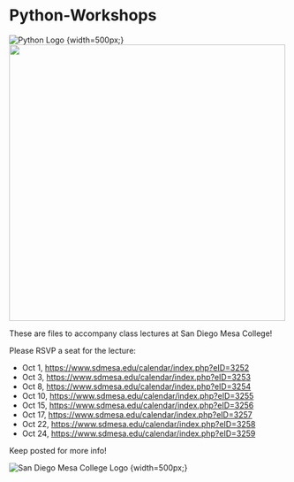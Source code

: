 # Python-Workshops

![Python Logo](https://www.python.org/static/community_logos/python-logo-master-v3-TM.png) {width=500px;}
<img src="https://www.python.org/static/community_logos/python-logo-master-v3-TM.png" width="500px" />

These are files to accompany class lectures at San Diego Mesa College!

Please RSVP a seat for the lecture:
* Oct 1, https://www.sdmesa.edu/calendar/index.php?eID=3252
* Oct 3, https://www.sdmesa.edu/calendar/index.php?eID=3253
* Oct 8, https://www.sdmesa.edu/calendar/index.php?eID=3254
* Oct 10, https://www.sdmesa.edu/calendar/index.php?eID=3255
* Oct 15, https://www.sdmesa.edu/calendar/index.php?eID=3256
* Oct 17, https://www.sdmesa.edu/calendar/index.php?eID=3257
* Oct 22, https://www.sdmesa.edu/calendar/index.php?eID=3258
* Oct 24, https://www.sdmesa.edu/calendar/index.php?eID=3259

Keep posted for more info!

![San Diego Mesa College Logo](https://www.sdccd.edu/docs/district/logos/Campus%20logos/mesaWithDO_color_horiz.png) {width=500px;}
